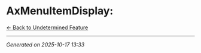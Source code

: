 # AxMenuItemDisplay: 

[← Back to Undetermined Feature](../README.md)

---

*Generated on 2025-10-17 13:33*
